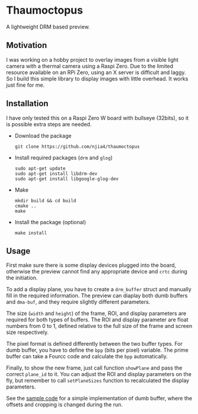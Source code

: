 # Thaumoctopus
A lightweight DRM based preview. 

## Motivation

I was working on a hobby project to overlay images from a visible light camera with a thermal camera using a Raspi Zero. Due to the limited resource available on an RPi Zero, using an X server is difficult and laggy. So I build this simple library to display images with little overhead. It works just fine for me. 

## Installation

I have only tested this on a Raspi Zero W board with bullseye (32bits), so it is possible extra steps are needed. 

* Download the package

  ```shell
  git clone https://github.com/njia4/thaumoctopus
  ```

* Install required packages (`drm` and `glog`)

  ```shell
  sudo apt-get update
  sudo apt-get install libdrm-dev
  sudo apt-get install libgoogle-glog-dev
  ```

* Make 

  ```shell
  mkdir build && cd build
  cmake ..
  make
  ```

* Install the package (optional)

  ```shell
  make install
  ```

## Usage

First make sure there is some display devices plugged into the board, otherwise the preview cannot find any appropriate device and ```crtc``` during the initiation. 

To add a display plane, you have to create a ```drm_buffer``` struct and manually fill in the required information. The preview can diaplay both dumb buffers and ```dma-buf```, and they require slightly different parameters. 

The size (`width` and `height`) of the frame, ROI, and display parameters are required for both types of buffers. The ROI and display parameter are float numbers from 0 to 1, defined relative to the full size of the frame and screen size respectively. 

The pixel format is defined differently between the two buffer types. For dumb buffer, you have to define the `bpp` (bits per pixel) variable. The prime buffer can take a Fourcc code and calculate the `bpp` automatically. 

Finally, to show the new frame, just call function ```showPlane``` and pass the correct ```plane_id``` to it. You can adjust the ROI and display parameters on the fly, but remember to call `setPlaneSizes` function to recalculated the display parameters. 

See the [sample code](./EXAMPLES/dumb_buffer.cpp) for a simple implementation of dumb buffer, where the offsets and cropping is changed during the run. 
